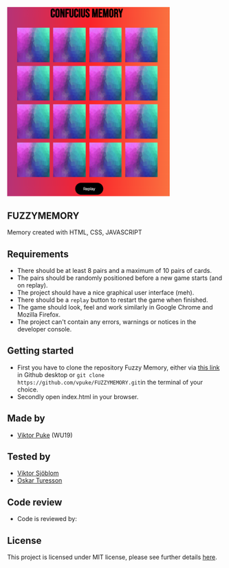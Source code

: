 <img src="./images/Game.png" alt="Gameboard" width="75%">

## FUZZYMEMORY
Memory created with HTML, CSS, JAVASCRIPT

## Requirements

* There should be at least 8 pairs and a maximum of 10 pairs of cards.
* The pairs should be randomly positioned before a new game starts (and on replay).
* The project should have a nice graphical user interface (meh).
* There should be a `replay` button to restart the game when finished.
* The game should look, feel and work similarly in Google Chrome and Mozilla Firefox.
* The project can't contain any errors, warnings or notices in the developer console.

## Getting started

* First you have to clone the repository Fuzzy Memory, either via [this link](https://github.com/vpuke/FUZZYMEMORY) in Github desktop or `git clone https://github.com/vpuke/FUZZYMEMORY.git`in the terminal of your choice.
* Secondly open index.html in your browser.

## Made by

* [Viktor Puke](https://github.com/vpuke) (WU19)

## Tested by

* [Viktor Sjöblom](https://github.com/viktorsjoblom)
* [Oskar Turesson](https://github.com/cleanly1)

## Code review

* Code is reviewed by:

## License

This project is licensed under MIT license, please see further details [here](https://github.com/Vpuke/FUZZYMEMORY/blob/master/LICENSE).

